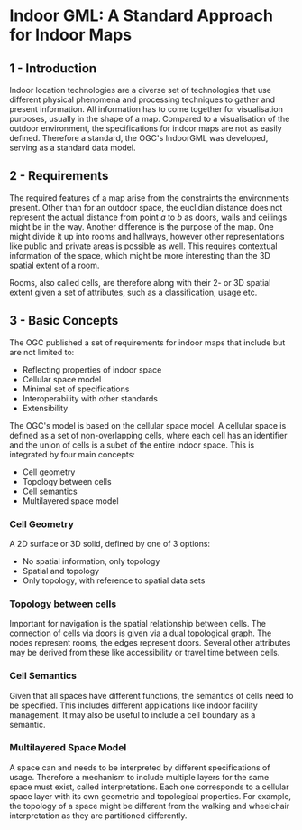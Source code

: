 # Indoor GML: A Standard Approach for Indoor Maps

## 1 - Introduction

Indoor location technologies are a diverse set of technologies that use different physical phenomena and processing techniques to gather and present information. All information has to come together for visualisation purposes, usually in the shape of a map. Compared to a visualisation of the outdoor environment, the specifications for indoor maps are not as easily defined. Therefore a standard, the OGC's IndoorGML was developed, serving as a standard data model.

## 2 - Requirements

The required features of a map arise from the constraints the environments present. Other than for an outdoor space, the euclidian distance does not represent the actual distance from point $a$ to $b$ as doors, walls and ceilings might be in the way. Another difference is the purpose of the map. One might divide it up into rooms and hallways, however other representations like public and private areas is possible as well. This requires contextual information of the space, which might be more interesting than the 3D spatial extent of a room.

Rooms, also called cells, are therefore along with their 2- or 3D spatial extent given a set of attributes, such as a classification, usage etc. 

## 3 - Basic Concepts

The OGC published a set of requirements for indoor maps that include but are not limited to:
* Reflecting properties of indoor space
* Cellular space model
* Minimal set of specifications
* Interoperability with other standards
* Extensibility

The OGC's model is based on the cellular space model. A cellular space is defined as a set of non-overlapping cells, where each cell has an identifier and the union of cells is a subet of the entire indoor space. This is integrated by four main concepts:
* Cell geometry
* Topology between cells
* Cell semantics
* Multilayered space model

### Cell Geometry

A 2D surface or 3D solid, defined by one of 3 options:
* No spatial information, only topology
* Spatial and topology
* Only topology, with reference to spatial data sets

### Topology between cells

Important for navigation is the spatial relationship between cells. The connection of cells via doors is given via a dual topological graph. The nodes represent rooms, the edges represent doors. Several other attributes may be derived from these like accessibility or travel time between cells.

### Cell Semantics

Given that all spaces have different functions, the semantics of cells need to be specified. This includes different applications like indoor facility management. It may also be useful to include a cell boundary as a semantic.

### Multilayered Space Model

A space can and needs to be interpreted by different specifications of usage. Therefore a mechanism to include multiple layers for the same space must exist, called interpretations. Each one corresponds to a cellular space layer with its own geometric and topological properties. For example, the topology of a space might be different from the walking and wheelchair interpretation as they are partitioned differently.
